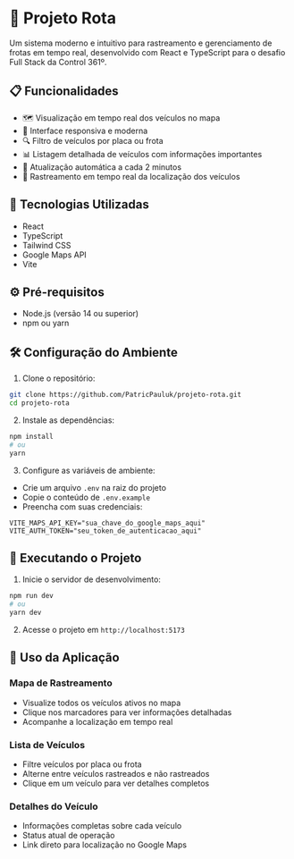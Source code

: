 # 🚚 Projeto Rota

Um sistema moderno e intuitivo para rastreamento e gerenciamento de frotas em tempo real, desenvolvido com React e TypeScript para o desafio Full Stack da Control 361º.

## 📋 Funcionalidades

- 🗺️ Visualização em tempo real dos veículos no mapa
- 📱 Interface responsiva e moderna
- 🔍 Filtro de veículos por placa ou frota
- 📊 Listagem detalhada de veículos com informações importantes
- 🔄 Atualização automática a cada 2 minutos
- 🎯 Rastreamento em tempo real da localização dos veículos

## 🚀 Tecnologias Utilizadas

- React
- TypeScript
- Tailwind CSS
- Google Maps API
- Vite

## ⚙️ Pré-requisitos

- Node.js (versão 14 ou superior)
- npm ou yarn

## 🛠️ Configuração do Ambiente

1. Clone o repositório:
```bash
git clone https://github.com/PatricPauluk/projeto-rota.git
cd projeto-rota
```

2. Instale as dependências:
```bash
npm install
# ou
yarn
```

3. Configure as variáveis de ambiente:
 - Crie um arquivo `.env` na raiz do projeto
 - Copie o conteúdo de `.env.example`
 - Preencha com suas credenciais:
```env
VITE_MAPS_API_KEY="sua_chave_do_google_maps_aqui"
VITE_AUTH_TOKEN="seu_token_de_autenticacao_aqui"
```

## 🚀 Executando o Projeto

1. Inicie o servidor de desenvolvimento:
```bash
npm run dev
# ou
yarn dev
```

2. Acesse o projeto em `http://localhost:5173`

## 📱 Uso da Aplicação

### Mapa de Rastreamento
- Visualize todos os veículos ativos no mapa
- Clique nos marcadores para ver informações detalhadas
- Acompanhe a localização em tempo real

### Lista de Veículos
- Filtre veículos por placa ou frota
- Alterne entre veículos rastreados e não rastreados
- Clique em um veículo para ver detalhes completos

### Detalhes do Veículo
- Informações completas sobre cada veículo
- Status atual de operação
- Link direto para localização no Google Maps
